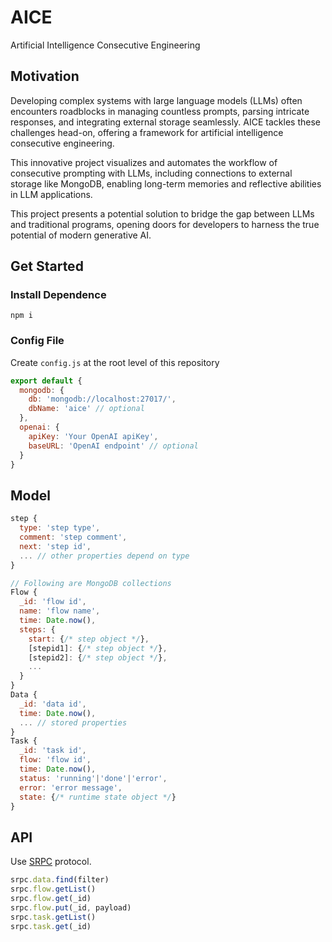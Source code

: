 # AICE

Artificial Intelligence Consecutive Engineering

## Motivation

Developing complex systems with large language models (LLMs) often encounters roadblocks in managing countless prompts, parsing intricate responses, and integrating external storage seamlessly. AICE tackles these challenges head-on, offering a framework for artificial intelligence consecutive engineering.

This innovative project visualizes and automates the workflow of consecutive prompting with LLMs, including connections to external storage like MongoDB, enabling long-term memories and reflective abilities in LLM applications.

This project presents a potential solution to bridge the gap between LLMs and traditional programs, opening doors for developers to harness the true potential of modern generative AI.

## Get Started

### Install Dependence

```
npm i
```

### Config File

Create `config.js` at the root level of this repository
```js
export default {
  mongodb: {
    db: 'mongodb://localhost:27017/',
    dbName: 'aice' // optional
  },
  openai: {
    apiKey: 'Your OpenAI apiKey',
    baseURL: 'OpenAI endpoint' // optional
  }
}
```

## Model

```js
step {
  type: 'step type',
  comment: 'step comment',
  next: 'step id',
  ... // other properties depend on type
}

// Following are MongoDB collections
Flow {
  _id: 'flow id',
  name: 'flow name',
  time: Date.now(),
  steps: {
    start: {/* step object */},
    [stepid1]: {/* step object */},
    [stepid2]: {/* step object */},
    ...
  }
}
Data {
  _id: 'data id',
  time: Date.now(),
  ... // stored properties
}
Task {
  _id: 'task id',
  flow: 'flow id',
  time: Date.now(),
  status: 'running'|'done'|'error',
  error: 'error message',
  state: {/* runtime state object */}
}
```

## API

Use [SRPC](https://github.com/yzITI/srpc) protocol.

```js
srpc.data.find(filter)
srpc.flow.getList()
srpc.flow.get(_id)
srpc.flow.put(_id, payload)
srpc.task.getList()
srpc.task.get(_id)
```

